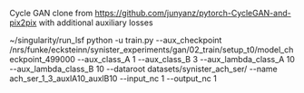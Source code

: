 Cycle GAN clone from https://github.com/junyanz/pytorch-CycleGAN-and-pix2pix with additional auxiliary losses

~/singularity/run_lsf python -u train.py --aux_checkpoint /nrs/funke/ecksteinn/synister_experiments/gan/02_train/setup_t0/model_checkpoint_499000 --aux_class_A 1 --aux_class_B 3 --aux_lambda_class_A 10 --aux_lambda_class_B 10 --dataroot datasets/synister_ach_ser/ --name ach_ser_1_3_auxlA10_auxlB10 --input_nc 1 --output_nc 1
